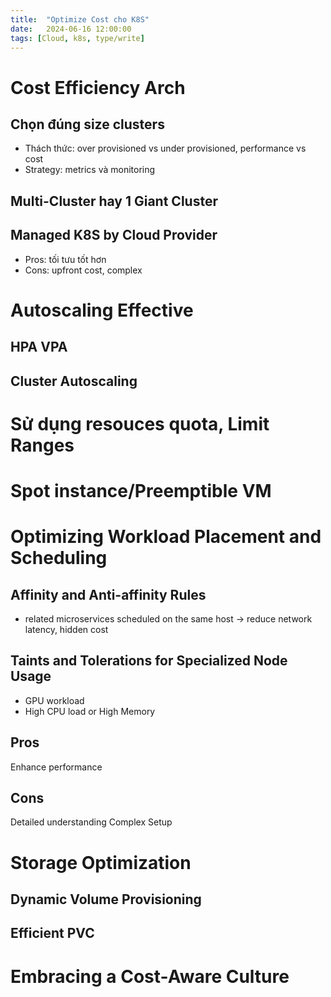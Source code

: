 ```yaml
---
title:  "Optimize Cost cho K8S"
date:   2024-06-16 12:00:00
tags: [Cloud, k8s, type/write]
---
```


# Cost Efficiency Arch
## Chọn đúng size clusters
  * Thách thức: over provisioned vs under provisioned, performance vs cost
  * Strategy: metrics và monitoring

## Multi-Cluster hay 1 Giant Cluster
## Managed K8S by Cloud Provider
* Pros: tối tưu tốt hơn
* Cons: upfront cost, complex

# Autoscaling Effective
## HPA VPA
## Cluster Autoscaling
# Sử dụng resouces quota, Limit Ranges
# Spot instance/Preemptible VM
# Optimizing Workload Placement and Scheduling
## Affinity and Anti-affinity Rules
* related microservices scheduled on the same host -> reduce network latency, hidden cost
## Taints and Tolerations for Specialized Node Usage
* GPU workload
* High CPU load or High Memory
## Pros
Enhance performance
## Cons
Detailed understanding
Complex Setup
# Storage Optimization
## Dynamic Volume Provisioning
## Efficient PVC
# Embracing a Cost-Aware Culture
